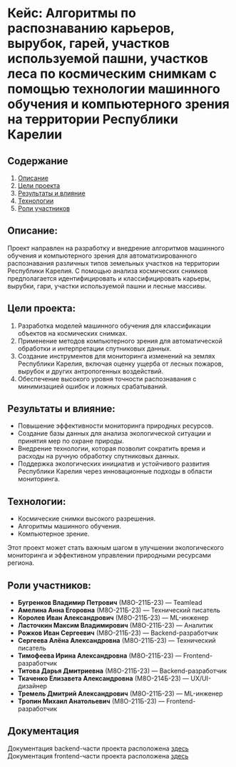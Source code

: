 # Кейс: Алгоритмы по распознаванию карьеров, вырубок, гарей, участков используемой пашни, участков леса по космическим снимкам с помощью технологии машинного обучения и компьютерного зрения на территории Республики Карелии


## Содержание
  1. [Описание](#описание)
  2. [Цели проекта](#цели-проекта)
  3. [Результаты и влияние](#результаты-и-влияние)
  4. [Технологии](#технологии)
  5. [Роли участников](#роли-участников)


## Описание:
Проект направлен на разработку и внедрение алгоритмов машинного обучения и компьютерного зрения для автоматизированного распознавания различных типов земельных участков на территории Республики Карелия. С помощью анализа космических снимков предполагается идентифицировать и классифицировать карьеры, вырубки, гари, участки используемой пашни и лесные массивы.

## Цели проекта:
1. Разработка моделей машинного обучения для классификации объектов на космических снимках.
2. Применение методов компьютерного зрения для автоматической обработки и интерпретации спутниковых данных.
3. Создание инструментов для мониторинга изменений на землях Республики Карелия, включая оценку ущерба от лесных пожаров, вырубок и других антропогенных воздействий.
4. Обеспечение высокого уровня точности распознавания с минимизацией ошибок и ложных срабатываний.

## Результаты и влияние:
- Повышение эффективности мониторинга природных ресурсов.
- Создание базы данных для анализа экологической ситуации и принятия мер по охране природы.
- Внедрение технологии, которая позволит сократить время и расходы на ручную обработку спутниковых данных.
- Поддержка экологических инициатив и устойчивого развития Республики Карелия через инновационные подходы в области мониторинга.

## Технологии:
- Космические снимки высокого разрешения.
- Алгоритмы машинного обучения.
- Компьютерное зрение.

Этот проект может стать важным шагом в улучшении экологического мониторинга и эффективном управлении природными ресурсами региона.

## Роли участников:
- **Бугренков Владимир Петрович** (М8О-211Б-23) — Teamlead
- **Амелина Анна Егоровна** (М8О-211Б-23) — Технический писатель
- **Королев Иван Александрович** (М8О-211Б-23) — ML-инженер
- **Ласточкин Максим Владимирович** (М8О-211Б-23) — Аналитик
- **Рожков Иван Сергеевич** (М8О-211Б-23) — Backend-разработчик
- **Сергеева Алёна Александровна** (М8О-211Б-23) — Технический писатель
- **Тимофеева Ирина Александровна** (М8О-211Б-23) — Frontend-разработчик
- **Титова Дарья Дмитриевна** (М8О-211Б-23) — Backend-разработчик
- **Ткаченко Елизавета Александровна** (М8О-214Б-23) — UX/UI-дизайнер
- **Тремель Дмитрий Александрович** (М8О-211Б-23) — ML-инженер
- **Тропин Михаил Анатольевич** (М8О-211Б-23) — Frontend-разработчик

## Документация
Документация backend-части проекта расположена [здесь](./myproject/README.md)
Документация frontend-части проекта расположена [здесь](./web/README.md)